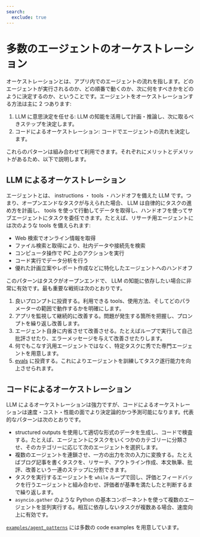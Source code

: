 ```yaml
---
search:
  exclude: true
---
```

# 多数のエージェントのオーケストレーション

オーケストレーションとは、アプリ内でのエージェントの流れを指します。どのエージェントが実行されるのか、どの順番で動くのか、次に何をすべきかをどのように決定するのか、ということです。エージェントをオーケストレーションする方法は主に 2 つあります:

1. LLM に意思決定を任せる: LLM の知能を活用して計画・推論し、次に取るべきステップを決定します。  
2. コードによるオーケストレーション: コードでエージェントの流れを決定します。

これらのパターンは組み合わせて利用できます。それぞれにメリットとデメリットがあるため、以下で説明します。

## LLM によるオーケストレーション

エージェントとは、 instructions ・ tools ・ハンドオフを備えた LLM です。つまり、オープンエンドなタスクが与えられた場合、 LLM は自律的にタスクの進め方を計画し、 tools を使って行動してデータを取得し、ハンドオフを使ってサブエージェントにタスクを委任できます。たとえば、リサーチ用エージェントには次のような tools を備えられます:

- Web 検索でオンライン情報を取得  
- ファイル検索と取得により、社内データや接続先を検索  
- コンピュータ操作で PC 上のアクションを実行  
- コード実行でデータ分析を行う  
- 優れた計画立案やレポート作成などに特化したエージェントへのハンドオフ

このパターンはタスクがオープンエンドで、 LLM の知能に依存したい場合に非常に有効です。最も重要な戦術は次のとおりです。

1. 良いプロンプトに投資する。利用できる tools、使用方法、そしてどのパラメーターの範囲で動作するかを明確にします。  
2. アプリを監視して継続的に改善する。問題が発生する箇所を把握し、プロンプトを繰り返し改善します。  
3. エージェント自身に内省させて改善させる。たとえばループで実行して自己批評させたり、エラーメッセージを与えて改善させたりします。  
4. 何でもこなす汎用エージェントではなく、特定タスクに秀でた専門エージェントを用意します。  
5. [evals](https://platform.openai.com/docs/guides/evals) に投資する。これによりエージェントを訓練してタスク遂行能力を向上させられます。

## コードによるオーケストレーション

LLM によるオーケストレーションは強力ですが、コードによるオーケストレーションは速度・コスト・性能の面でより決定論的かつ予測可能になります。代表的なパターンは次のとおりです。

- structured outputs を使用して適切な形式のデータを生成し、コードで検査する。たとえば、エージェントにタスクをいくつかのカテゴリーに分類させ、そのカテゴリーに応じて次のエージェントを選択します。  
- 複数のエージェントを連鎖させ、一方の出力を次の入力に変換する。たとえばブログ記事を書くタスクを、リサーチ、アウトライン作成、本文執筆、批評、改善という一連のステップに分割できます。  
- タスクを実行するエージェントを `while` ループで回し、評価とフィードバックを行うエージェントと組み合わせ、評価者が基準を満たしたと判断するまで繰り返します。  
- `asyncio.gather` のような Python の基本コンポーネントを使って複数のエージェントを並列実行する。相互に依存しないタスクが複数ある場合、速度向上に有効です。  

[`examples/agent_patterns`](https://github.com/openai/openai-agents-python/tree/main/examples/agent_patterns) には多数の code examples を用意しています。